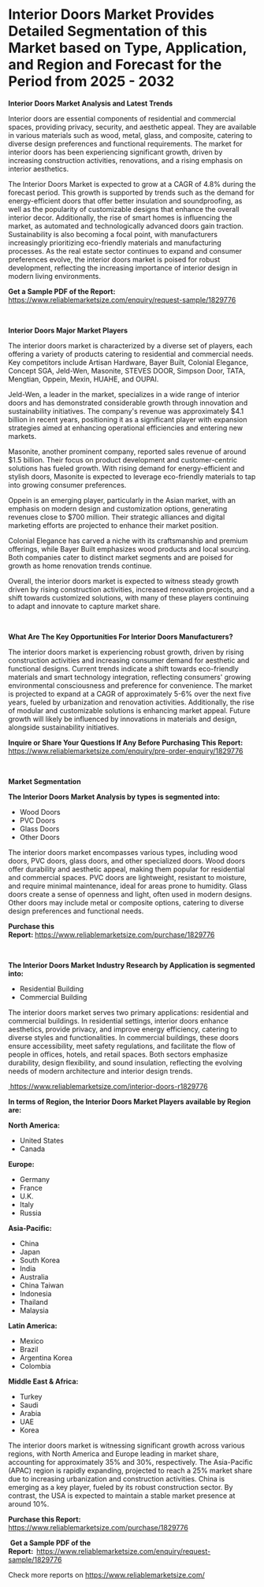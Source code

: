 <p><h1>Interior Doors Market Provides Detailed Segmentation of this Market based on Type, Application, and Region and Forecast for the Period from 2025 - 2032</h1></p><p><strong>Interior Doors Market Analysis and Latest Trends</strong></p>
<p><p>Interior doors are essential components of residential and commercial spaces, providing privacy, security, and aesthetic appeal. They are available in various materials such as wood, metal, glass, and composite, catering to diverse design preferences and functional requirements. The market for interior doors has been experiencing significant growth, driven by increasing construction activities, renovations, and a rising emphasis on interior aesthetics.</p><p>The Interior Doors Market is expected to grow at a CAGR of 4.8% during the forecast period. This growth is supported by trends such as the demand for energy-efficient doors that offer better insulation and soundproofing, as well as the popularity of customizable designs that enhance the overall interior decor. Additionally, the rise of smart homes is influencing the market, as automated and technologically advanced doors gain traction. Sustainability is also becoming a focal point, with manufacturers increasingly prioritizing eco-friendly materials and manufacturing processes. As the real estate sector continues to expand and consumer preferences evolve, the interior doors market is poised for robust development, reflecting the increasing importance of interior design in modern living environments.</p></p>
<p><strong>Get a Sample PDF of the Report:&nbsp;</strong> <a href="https://www.reliablemarketsize.com/enquiry/request-sample/1829776?utm_campaign=2034&utm_medium=2&utm_source=Github&utm_content=ia&utm_term=07022025&utm_id=interior-doors">https://www.reliablemarketsize.com/enquiry/request-sample/1829776</a></p>
<p>&nbsp;</p>
<p><strong>Interior Doors Major Market Players</strong></p>
<p><p>The interior doors market is characterized by a diverse set of players, each offering a variety of products catering to residential and commercial needs. Key competitors include Artisan Hardware, Bayer Built, Colonial Elegance, Concept SGA, Jeld-Wen, Masonite, STEVES DOOR, Simpson Door, TATA, Mengtian, Oppein, Mexin, HUAHE, and OUPAI.</p><p>Jeld-Wen, a leader in the market, specializes in a wide range of interior doors and has demonstrated considerable growth through innovation and sustainability initiatives. The company's revenue was approximately $4.1 billion in recent years, positioning it as a significant player with expansion strategies aimed at enhancing operational efficiencies and entering new markets.</p><p>Masonite, another prominent company, reported sales revenue of around $1.5 billion. Their focus on product development and customer-centric solutions has fueled growth. With rising demand for energy-efficient and stylish doors, Masonite is expected to leverage eco-friendly materials to tap into growing consumer preferences.</p><p>Oppein is an emerging player, particularly in the Asian market, with an emphasis on modern design and customization options, generating revenues close to $700 million. Their strategic alliances and digital marketing efforts are projected to enhance their market position.</p><p>Colonial Elegance has carved a niche with its craftsmanship and premium offerings, while Bayer Built emphasizes wood products and local sourcing. Both companies cater to distinct market segments and are poised for growth as home renovation trends continue.</p><p>Overall, the interior doors market is expected to witness steady growth driven by rising construction activities, increased renovation projects, and a shift towards customized solutions, with many of these players continuing to adapt and innovate to capture market share.</p></p>
<p>&nbsp;</p>
<p><strong>What Are The Key Opportunities For Interior Doors Manufacturers?</strong></p>
<p><p>The interior doors market is experiencing robust growth, driven by rising construction activities and increasing consumer demand for aesthetic and functional designs. Current trends indicate a shift towards eco-friendly materials and smart technology integration, reflecting consumers' growing environmental consciousness and preference for convenience. The market is projected to expand at a CAGR of approximately 5-6% over the next five years, fueled by urbanization and renovation activities. Additionally, the rise of modular and customizable solutions is enhancing market appeal. Future growth will likely be influenced by innovations in materials and design, alongside sustainability initiatives.</p></p>
<p><strong>Inquire or Share Your Questions If Any Before Purchasing This Report:</strong> <a href="https://www.reliablemarketsize.com/enquiry/pre-order-enquiry/1829776?utm_campaign=2034&utm_medium=2&utm_source=Github&utm_content=ia&utm_term=07022025&utm_id=interior-doors">https://www.reliablemarketsize.com/enquiry/pre-order-enquiry/1829776</a></p>
<p>&nbsp;</p>
<p><strong>Market Segmentation</strong></p>
<p><strong>The Interior Doors Market Analysis by types is segmented into:</strong></p>
<p><ul><li>Wood Doors</li><li>PVC Doors</li><li>Glass Doors</li><li>Other Doors</li></ul></p>
<p><p>The interior doors market encompasses various types, including wood doors, PVC doors, glass doors, and other specialized doors. Wood doors offer durability and aesthetic appeal, making them popular for residential and commercial spaces. PVC doors are lightweight, resistant to moisture, and require minimal maintenance, ideal for areas prone to humidity. Glass doors create a sense of openness and light, often used in modern designs. Other doors may include metal or composite options, catering to diverse design preferences and functional needs.</p></p>
<p><strong>Purchase this Report:&nbsp;</strong><a href="https://www.reliablemarketsize.com/purchase/1829776?utm_campaign=2034&utm_medium=2&utm_source=Github&utm_content=ia&utm_term=07022025&utm_id=interior-doors">https://www.reliablemarketsize.com/purchase/1829776</a></p>
<p>&nbsp;</p>
<p><strong>The Interior Doors Market Industry Research by Application is segmented into:</strong></p>
<p><ul><li>Residential Building</li><li>Commercial Building</li></ul></p>
<p><p>The interior doors market serves two primary applications: residential and commercial buildings. In residential settings, interior doors enhance aesthetics, provide privacy, and improve energy efficiency, catering to diverse styles and functionalities. In commercial buildings, these doors ensure accessibility, meet safety regulations, and facilitate the flow of people in offices, hotels, and retail spaces. Both sectors emphasize durability, design flexibility, and sound insulation, reflecting the evolving needs of modern architecture and interior design trends.</p></p>
<p><a href="https://www.reliablemarketsize.com/interior-doors-r1829776?utm_campaign=2034&utm_medium=2&utm_source=Github&utm_content=ia&utm_term=07022025&utm_id=interior-doors">&nbsp;https://www.reliablemarketsize.com/interior-doors-r1829776</a></p>
<p><strong>In terms of Region, the Interior Doors Market Players available by Region are:</strong></p>
<p>
    <p> <strong> North America: </strong>
        <ul>
            <li>United States</li>
            <li>Canada</li>
        </ul>
        </p> 
    <p> <strong> Europe: </strong>
        <ul>
            <li>Germany</li>
            <li>France</li>
            <li>U.K.</li>
            <li>Italy</li>
            <li>Russia</li>
        </ul>
        </p> 
    <p> <strong> Asia-Pacific: </strong>
        <ul>
            <li>China</li>
            <li>Japan</li>
            <li>South Korea</li>
            <li>India</li>
            <li>Australia</li>
            <li>China Taiwan</li>
            <li>Indonesia</li>
            <li>Thailand</li>
            <li>Malaysia</li>
        </ul>
        </p> 
    <p> <strong> Latin America: </strong>
        <ul>
            <li>Mexico</li>
            <li>Brazil</li>
            <li>Argentina Korea</li>
            <li>Colombia</li>
        </ul>
        </p> 
    <p> <strong> Middle East & Africa: </strong>
        <ul>
            <li>Turkey</li>
            <li>Saudi</li>
            <li>Arabia</li>
            <li>UAE</li>
            <li>Korea</li>
        </ul>
    </p>
    </p>
<p><p>The interior doors market is witnessing significant growth across various regions, with North America and Europe leading in market share, accounting for approximately 35% and 30%, respectively. The Asia-Pacific (APAC) region is rapidly expanding, projected to reach a 25% market share due to increasing urbanization and construction activities. China is emerging as a key player, fueled by its robust construction sector. By contrast, the USA is expected to maintain a stable market presence at around 10%.</p></p>
<p><strong>Purchase this Report: </strong><a href="https://www.reliablemarketsize.com/purchase/1829776?utm_campaign=2034&utm_medium=2&utm_source=Github&utm_content=ia&utm_term=07022025&utm_id=interior-doors">https://www.reliablemarketsize.com/purchase/1829776</a></p>
<p>&nbsp;<strong>Get a Sample PDF of the Report:&nbsp;&nbsp;</strong><a href="https://www.reliablemarketsize.com/enquiry/request-sample/1829776?utm_campaign=2034&utm_medium=2&utm_source=Github&utm_content=ia&utm_term=07022025&utm_id=interior-doors">https://www.reliablemarketsize.com/enquiry/request-sample/1829776</a></p>
<p><strong></strong></p>
<p>Check more reports on <a href="https://www.reliablemarketsize.com/?utm_campaign=2034&utm_medium=2&utm_source=Github&utm_content=ia&utm_term=07022025&utm_id=interior-doors">https://www.reliablemarketsize.com/</a></p>